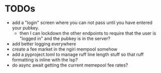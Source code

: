 # TODOs
- add a "login" screen where you can not pass until you have entered your pubkey.
    - then I can lockdown the other endpoints to require that the user is "logged in" and the pubkey is in the server?
- add better logging everywhere
- create a fee market in the ngiri mempool somehow
- add a pyproject.toml to manage ruff line length stuff so that ruff formatting is inline with the lsp?
- do async await getting the current memepool fee rates?

